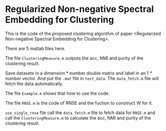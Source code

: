 # Regularized Non-negative Spectral Embedding for Clustering
This is the code of the proposed clustering algorithm of paper &lt;Regularized Non-negative Spectral Embedding for Clustering>.

There are 5 matlab files here.  

The file `ClusteringMeasure.m` outputs the acc, NMI and purity of the clustering result.  

Save datasets in a dimension * number double matrix and label in an 1 * number vector. And put the `.mat` file in `test_data`. The `data_fetch.m` file will fetch the data automatically.  

The file `Example.m` shows that how to use the code.  

The file `RNSE.m` is the code of RNSE and the fuction to construct W for it.  

`use_single_rnse` file call the `data_fetch.m` file to fetch data for `RNSE.m` and call the `ClusteringMeasure.m` to calculate the acc, NMI and purity of the clustering result.  


